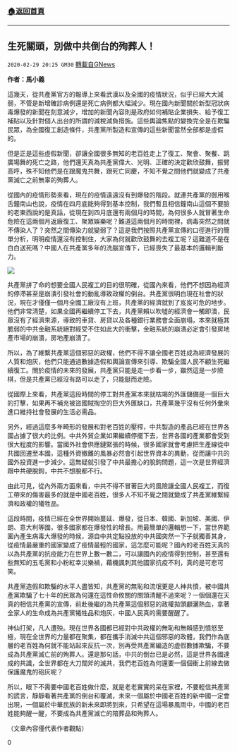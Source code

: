 ###  [:house:返回首頁](https://github.com/ourhimalayas/txt)
---

## 生死關頭，別做中共倒台的殉葬人！
`2020-02-29 20:25 GM30` [轉載自GNews](https://gnews.org/zh-hant/127720/)

**作者：馬小義**

這幾天，從共產黨官方的報導上來看武漢以及全國的疫情狀況，似乎已經大大減弱，不管是新增確診病例還是死亡病例都大幅減少。現在國內新聞關於新型冠狀病毒爆發的新聞在刻意減少，增加的新聞內容則是政府如何補貼企業損失、給予復工補貼以及針對個人出台的所謂的減稅減負措施。這些輿論焦點的變換完全是在欺騙民眾，為全國復工創造條件，共產黨所製造和宣傳的這些新聞當然全部都是虛假的。

但是正是這些虛假新聞，卻讓全國很多無知的老百姓走上了復工、聚會、聚餐、跳廣場舞的死亡之路，他們還天真為共產黨偉大、光明、正確的決定歡欣鼓舞，振臂高呼，殊不知他們是在跟魔鬼共舞，跟死亡同慶，不知不覺之間他們就變成了共產黨滅亡之前無辜的殉葬人。

從國內的疫情形勢來看，現在的疫情遠遠沒有到爆發的階段。就連共產黨的御用喉舌鐘南山也說，疫情在四月底能夠得到基本控制，我們暫且相信鐘南山這個不要臉的老東西說的是真話，從現在到四月底還有兩個月的時間，為何很多人就冒著生命危險在這兩個月返廠復工、聚眾娛樂呢？難道這兩個月的時間裡，病毒突然之間就不傳染人了？突然之間傳染力就變弱了？這是我們按照共產黨宣傳的口徑進行的簡單分析，明明疫情還沒有控制住，大家為何就歡欣鼓舞的去複工呢？這難道不是在白白送死嗎？中國人在共產黨多年的洗腦宣傳下，已經喪失了最基本的邏輯判斷力。

![](https://s3-ap-northeast-1.amazonaws.com/news.guo.offload.media/wp-content/uploads/2020/02/29074902/image0-493.jpg)

共產黨拼了命的想要全國人民複工的目的很明確，從國內來看，他們不想因為經濟的停滯甚至是崩潰引發社會的動亂導致政權的倒台。共產黨很明白現在社會的狀況，現在才僅僅一個月全國工廠沒有上班，共產黨的經濟就到了岌岌可危的地步。他們非常清楚，如果全國再繼續停工下去，共產黨賴以吹噓的經濟會一觸即潰，民眾沒有了經濟來源，導致的車貸、房貸以及各種銀行業務會全面崩塌，本來就極其脆弱的中共金融系統絕對經受不住如此大的衝擊，金融系統的崩潰必定會引發房地產市場的崩潰，房地產崩潰了。

所以，為了維繫共產黨這個邪惡的政權，他們不得不讓全國老百姓成為經濟發展的人質和炮灰，他們只能通過數據造假和輿論宣傳來引導、欺騙全國人民不顧生死繼續復工。關於疫情的未來的發展，共產黨只能是走一步看一步，雖然這是一步險棋，但是共產黨已經沒有路可以走了，只能鋌而走險。

從國際上來看，共產黨這段時間的停工對共產黨本來就枯竭的外匯儲備是一個巨大的打擊，如果再不補充被盜國賊掏空的巨大外匯缺口，共產黨幾乎沒有任何外彙來進口維持社會發展的生活必需品。

另外，經過這麼多年畸形的發展和對老百姓的壓榨，中共製造的產品已經在世界各國占據了很大的比例。中共外貿企業如果繼續停擺下去，世界各國的產業都會受到很大程度的影響。當國外社會供應鏈緊張的時候，很多國家就會考慮把生產線從中共國回遷至本國，這種外資撤離的風暴必然會引起世界資本的異動，從而讓中共的國外投資進一步減少。這無疑就引發了中共最擔心的脫鉤問題，這一次是世界經濟跟中共硬脫鉤，中共不想脫都不行。

由此可見，從內外兩方面來看，中共不得不冒著巨大的風險讓全國人民複工，而復工帶來的傷害最多的就是中國老百姓，很多人不知不覺之間就變成了共產黨維繫經濟和政權的犧牲品。

這段時間，疫情已經在全世界開始蔓延、爆發，從日本、韓國、新加坡、美國、伊朗、意大利等國，很多國家都在爆發性的增長。用最簡單的邏輯想一下，當世界範圍內產生病毒大爆發的時候，源自中共定點投放的中共國突然一下子就獨善其身，從疫情最嚴重的國家變成了疫情最輕的國家，這怎麼可能呢？國內的老百姓天真的以為共產黨的抗疫能力在世界上數一數二，可以讓國內的疫情得到控制，甚至還有些無知的五毛黨和小粉紅幸災樂禍，藉機諷刺其他國家抗疫不利，真的是可悲可笑。

共產黨造假和欺騙的水平人盡皆知，共產黨的無恥和流氓更是人神共憤，被中國共產黨欺騙了七十年的民眾為何還在這性命攸關的關頭清醒不過來呢？一個個還在天真的相信共產黨的宣傳，前赴後繼的為共產黨這個邪惡的政權拋頭顱灑熱血，拿著全家人的生命成為共產黨犧牲品和炮灰，中國人民真的需要醒醒了。

神仙打架，凡人遭殃。現在世界各國都已經對中共政權的無恥和無賴感到憤怒至極，現在全世界的力量都在聚集，都在攜手消滅中共這個邪惡的政體，我們作為底層的老百姓為何就不能站起來反抗一次，別再受共產黨編造的虛假數據欺騙，不要成為共產黨滅亡前的殉葬人。還是那句話，中共的倒台已是必然，這是世界各國達成的共識，全世界都在大刀闊斧的滅共，我們老百姓為何還要一個個衝上前線去做保護魔鬼的砲灰呢？

所以，眼下不需要中國老百姓做什麼，就是老老實實的呆在家裡，不要輕信共產黨的謊言，靜靜看著共產黨的倒台和覆滅，未來一個屬於中國老百姓的新中國一定會出現，一個屬於中華民族的新未來即將到來，只希望在這場暴風雨中，中國的老百姓能夠醒一醒，不要成為共產黨滅亡的陪葬品和殉葬人。

（文章內容僅代表作者觀點）

0
